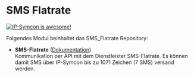 # SMS Flatrate

[![IP-Symcon is awesome!](https://img.shields.io/badge/IP--Symcon-5.5-blue.svg)](https://www.symcon.de)

Folgendes Modul beinhaltet das SMS_Flatrate Repository:

- __SMS-Flatrate__ ([Dokumentation](SmsFlatrate))  
	Kommunikation per API mit dem Dienstleister SMS-Flatrate. Es können damit SMS über IP-Symcon bis zu 1071 Zeichen (7 SMS) versand werden.